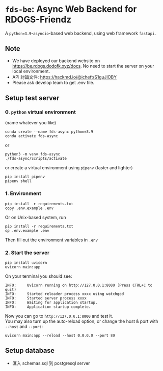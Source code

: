 # `fds-be`: Async Web Backend for RDOGS-Friendz

A `python=3.9`-`asyncio`-based web backend, using web framework `fastapi`.

## Note
* We have deployed our backend website on https://be.rdogs.dodofk.xyz/docs. No need to start the server on your local environment.
* API 討論文件: https://hackmd.io/@icheft/S1guJIOBY
* Please ask develop team to get .env file. 

## Setup test server

### 0. `python` virtual environment
(name whatever you like)
```shell
conda create --name fds-async python=3.9
conda activate fds-async
```
or
```
python3 -m venv fds-async
./fds-async/Scripts/activate
```

or create a virtual environment using `pipenv` (faster and lighter)

```shell
pip install pipenv
pipenv shell
```

### 1. Environment
```shell
pip install -r requirements.txt
copy .env.example .env
```

Or on Unix-based system, run

```shell
pip install -r requirements.txt
cp .env.example .env
```

Then fill out the environment variables in `.env`
### 2. Start the server

```shell
pip install uvicorn
uvicorn main:app
```

On your terminal you should see:

```
INFO:     Uvicorn running on http://127.0.0.1:8000 (Press CTRL+C to quit)
INFO:     Started reloader process xxxx using watchgod
INFO:     Started server process xxxx
INFO:     Waiting for application startup.
INFO:     Application startup complete.
```
Now you can go to `http://127.0.0.1:8000` and test it.  
You may also turn up the auto-reload option, or change the host & port with `--host` and `--port`:
```shell
uvicorn main:app --reload --host 0.0.0.0 --port 80
```

## Setup database
* 匯入 schemas.sql 到 postgresql server